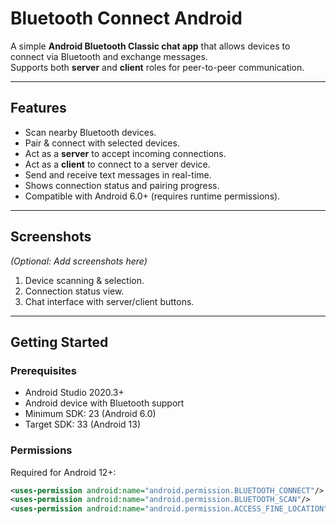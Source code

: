 # Bluetooth Connect Android

A simple **Android Bluetooth Classic chat app** that allows devices to connect via Bluetooth and exchange messages.  
Supports both **server** and **client** roles for peer-to-peer communication.

---

## Features

- Scan nearby Bluetooth devices.  
- Pair & connect with selected devices.  
- Act as a **server** to accept incoming connections.  
- Act as a **client** to connect to a server device.  
- Send and receive text messages in real-time.  
- Shows connection status and pairing progress.  
- Compatible with Android 6.0+ (requires runtime permissions).

---

## Screenshots

*(Optional: Add screenshots here)*

1. Device scanning & selection.  
2. Connection status view.  
3. Chat interface with server/client buttons.

---

## Getting Started

### Prerequisites

- Android Studio 2020.3+  
- Android device with Bluetooth support  
- Minimum SDK: 23 (Android 6.0)  
- Target SDK: 33 (Android 13)

### Permissions

Required for Android 12+:

```xml
<uses-permission android:name="android.permission.BLUETOOTH_CONNECT"/>
<uses-permission android:name="android.permission.BLUETOOTH_SCAN"/>
<uses-permission android:name="android.permission.ACCESS_FINE_LOCATION"/>
